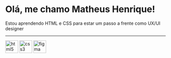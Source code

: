 # Olá, me chamo Matheus Henrique!

<p> Estou aprendendo HTML e CSS para estar um passo a frente como UX/UI designer</p> 

<hr>

<div style="display: inline_block">
<img src="https://cdn-icons-png.flaticon.com/512/5968/5968267.png" alt="html5" width="40" height="40" />
<img src="https://cdn-icons-png.flaticon.com/512/5968/5968242.png" alt="css3" width="40" height="40" />
<img src="https://cdn-icons-png.flaticon.com/512/5968/5968705.png" alt="figma" width="40" height="40" />
<div>
